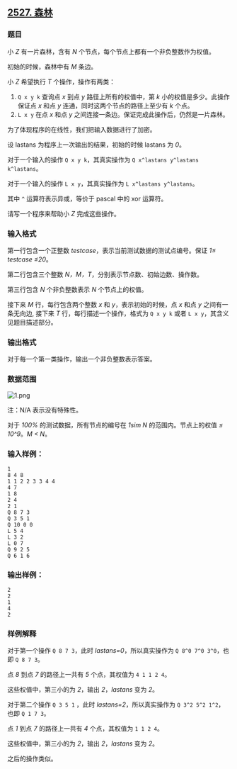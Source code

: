 ## [2527. 森林](https://www.acwing.com/problem/content/2529/)

### 题目

小 *Z* 有一片森林，含有 *N* 个节点，每个节点上都有一个非负整数作为权值。

初始的时候，森林中有 *M* 条边。

小 *Z* 希望执行 *T* 个操作，操作有两类：

1. `Q x y k` 查询点 *x* 到点 *y* 路径上所有的权值中，第 *k* 小的权值是多少。此操作保证点 *x* 和点 *y* 连通，同时这两个节点的路径上至少有 *k* 个点。
2. `L x y` 在点 *x* 和点 *y* 之间连接一条边。保证完成此操作后，仍然是一片森林。

为了体现程序的在线性，我们把输入数据进行了加密。

设 lastans 为程序上一次输出的结果，初始的时候 lastans 为 *0*。

对于一个输入的操作 `Q x y k`，其真实操作为 `Q x^lastans y^lastans k^lastans`。

对于一个输入的操作 `L x y`，其真实操作为 `L x^lastans y^lastans`。

其中 `^` 运算符表示异或，等价于 pascal 中的 xor 运算符。

请写一个程序来帮助小 *Z* 完成这些操作。

### 输入格式

第一行包含一个正整数 *testcase*，表示当前测试数据的测试点编号。保证 *1≤ testcase ≤20*。

第二行包含三个整数 *N，M，T*，分别表示节点数、初始边数、操作数。

第三行包含 *N* 个非负整数表示 *N* 个节点上的权值。

接下来 *M* 行，每行包含两个整数 *x* 和 *y*，表示初始的时候，点 *x* 和点 *y* 之间有一条无向边, 接下来 *T* 行，每行描述一个操作，格式为 `Q x y k` 或者 `L x y`，其含义见题目描述部分。

### 输出格式

对于每一个第一类操作，输出一个非负整数表示答案。

### 数据范围

 ![1.png](https://cdn.acwing.com/media/article/image/2020/09/25/19_054c9694fe-1.png)

注：N/A 表示没有特殊性。

对于 *100%* 的测试数据，所有节点的编号在 *1sim N* 的范围内。节点上的权值 *≤ 10^9*。*M < N*。

### 输入样例：

```
1
8 4 8
1 1 2 2 3 3 4 4
4 7
1 8
2 4
2 1
Q 8 7 3
Q 3 5 1
Q 10 0 0
L 5 4
L 3 2
L 0 7
Q 9 2 5
Q 6 1 6
```

### 输出样例：

```
2
2
1
4
2
```

### 样例解释

对于第一个操作 `Q 8 7 3`，此时 *lastans=0*，所以真实操作为 `Q 8^0 7^0 3^0`，也即 `Q 8 7 3`。

点 *8* 到点 *7* 的路径上一共有 *5* 个点，其权值为 `4 1 1 2 4`。

这些权值中，第三小的为 *2*，输出 *2*，*lastans* 变为 *2*。

对于第二个操作 `Q 3 5 1` ，此时 *lastans=2*，所以真实操作为 `Q 3^2 5^2 1^2`，也即 `Q 1 7 3`。

点 *1* 到点 *7* 的路径上一共有 *4* 个点，其权值为 `1 1 2 4`。

这些权值中，第三小的为 *2*，输出 *2*，*lastans* 变为 *2*。

之后的操作类似。
